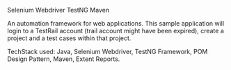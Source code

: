 Selenium Webdriver TestNG Maven

An automation framework for web applications.
This sample application will login to a TestRail account (trail account might have been expired), create a project and a test cases within that project.

TechStack used: Java, Selenium Webdriver, TestNG Framework, POM Design Pattern, Maven, Extent Reports.

